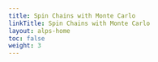 ```yaml
---
title: Spin Chains with Monte Carlo
linkTitle: Spin Chains with Monte Carlo
layout: alps-home
toc: false
weight: 3
---
```



<!--more-->
